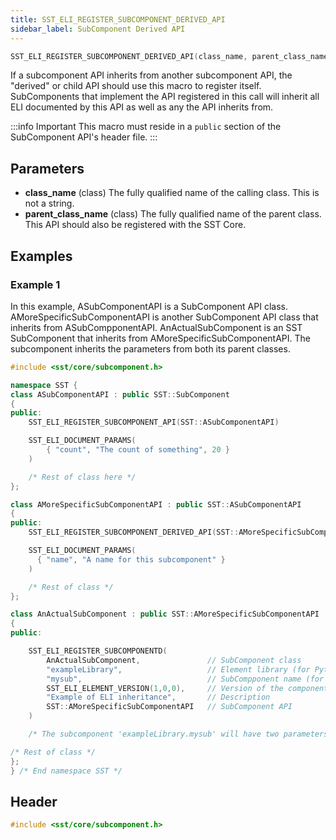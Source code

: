 ```yaml
---
title: SST_ELI_REGISTER_SUBCOMPONENT_DERIVED_API
sidebar_label: SubComponent Derived API
---
```



```cpp
SST_ELI_REGISTER_SUBCOMPONENT_DERIVED_API(class_name, parent_class_name)
```

If a subcomponent API inherits from another subcomponent API, the "derived" or child API should use this macro to register itself. SubComponents that implement the API registered in this call will inherit all ELI documented by this API as well as any the API inherits from.

:::info Important
This macro must reside in a `public` section of the SubComponent API's header file.
:::

## Parameters
* **class_name** (class) The fully qualified name of the calling class. This is not a string.
* **parent_class_name** (class) The fully qualified name of the parent class. This API should also be registered with the SST Core.

## Examples

### Example 1
In this example, ASubComponentAPI is a SubComponent API class. AMoreSpecificSubComponentAPI is another SubComponent API class that inherits from ASubCompponentAPI. AnActualSubComponent is an SST SubComponent that inherits from AMoreSpecificSubComponentAPI. The subcomponent inherits the parameters from both its parent classes.

```cpp
#include <sst/core/subcomponent.h>

namespace SST {
class ASubComponentAPI : public SST::SubComponent
{
public:
    SST_ELI_REGISTER_SUBCOMPONENT_API(SST::ASubComponentAPI)

    SST_ELI_DOCUMENT_PARAMS(
        { "count", "The count of something", 20 }
    )

    /* Rest of class here */
};

class AMoreSpecificSubComponentAPI : public SST::ASubComponentAPI
{
public:
    SST_ELI_REGISTER_SUBCOMPONENT_DERIVED_API(SST::AMoreSpecificSubComponentAPI, SST::ASubComponentAPI)

    SST_ELI_DOCUMENT_PARAMS(
      { "name", "A name for this subcomponent" }
    )

    /* Rest of class */
};

class AnActualSubComponent : public SST::AMoreSpecificSubComponentAPI
{
public:

    SST_ELI_REGISTER_SUBCOMPONENTD(
        AnActualSubComponent,               // SubComponent class
        "exampleLibrary",                   // Element library (for Python/library lookup)
        "mysub",                            // SubCompponent name (for Python/library lookup)
        SST_ELI_ELEMENT_VERSION(1,0,0),     // Version of the component (not related to SST version)
        "Example of ELI inheritance",       // Description
        SST::AMoreSpecificSubComponentAPI   // SubComponent API
    )

    /* The subcomponent 'exampleLibrary.mysub' will have two parameters: 'count' and 'name' */

/* Rest of class */
};
} /* End namespace SST */
```


## Header
```cpp
#include <sst/core/subcomponent.h>
```